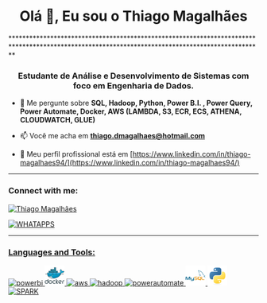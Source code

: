 <h1 align="center">Olá 👋, Eu sou o Thiago Magalhães</h1>
************************************************************************************************************************************************
<h3 align="center">Estudante de Análise e Desenvolvimento de Sistemas com foco em Engenharia de Dados.</h3>

- 💬 Me pergunte sobre **SQL, Hadoop, Python, Power B.I. , Power Query, Power Automate, Docker, AWS (LAMBDA, S3, ECR, ECS, ATHENA, CLOUDWATCH, GLUE)**

- 📫 Você me acha em **thiago.dmagalhaes@hotmail.com**

- 📝 Meu perfil profissional está em [https://www.linkedin.com/in/thiago-magalhaes94/](https://www.linkedin.com/in/thiago-magalhaes94/)
********************************************************************************************************************************************************
<h3 align="left">Connect with me:</h3>
<p align="left">
<a href="https://www.linkedin.com/in/thiago-magalhaes94/" target="blank"><img align="center" src="https://raw.githubusercontent.com/rahuldkjain/github-profile-readme-generator/master/src/images/icons/Social/linked-in-alt.svg" alt="Thiago Magalhães" height="30" width="40" /></a>
</p> 

<a href="https://wa.me/5531995855553" target="_blank" rel="noreferrer"> <img src="https://img.icons8.com/?size=100&id=16713&format=png&color=000000" alt="WHATAPPS" width="40" height="40"/>

********************************************************************************************************************************************************
<h3 align="left">Languages and Tools:</h3>
<p align="left">
   <a href="https://www.microsoft.com/pt-br/power-platform/products/power-bi" target="_blank" rel="noreferrer"> <img src="https://upload.wikimedia.org/wikipedia/commons/c/cf/New_Power_BI_Logo.svg" alt="powerbi" width="40" height="40"/> </a> 
   <a href="https://www.docker.com/" target="_blank" rel="noreferrer"> <img src="https://raw.githubusercontent.com/devicons/devicon/master/icons/docker/docker-original-wordmark.svg" alt="docker" width="40" height="40"/> </a> 
   <a href="https://aws.amazon.com/" target="_blank" rel="noreferrer"> <img src="https://upload.wikimedia.org/wikipedia/commons/9/93/Amazon_Web_Services_Logo.svg" alt="aws" width="40" height="40"/> </a> 
   <a href="https://hadoop.apache.org/" target="_blank" rel="noreferrer"> <img src="https://www.vectorlogo.zone/logos/apache_hadoop/apache_hadoop-icon.svg" alt="hadoop" width="40" height="40"/> </a> 
   <a href="https://www.microsoft.com/pt-br/power-platform/products/power-automate" target="_blank" rel="noreferrer"> <img src="https://upload.wikimedia.org/wikipedia/commons/4/4d/Microsoft_Power_Automate.svg" alt="powerautomate" width="40" height="40"/> </a> 
   <a href="https://www.mysql.com/" target="_blank" rel="noreferrer"> <img src="https://raw.githubusercontent.com/devicons/devicon/master/icons/mysql/mysql-original-wordmark.svg" alt="mysql" width="40" height="40"/> </a> 
   <a href="https://www.python.org" target="_blank" rel="noreferrer"> <img src="https://raw.githubusercontent.com/devicons/devicon/master/icons/python/python-original.svg" alt="python" width="40" height="40"/> </a>
   <a href="https://spark.apache.org/" target="_blank" rel="noreferrer"> <img src="https://digitalis.io/wp-content/uploads/2021/04/apache_spark_logo_icon_170560.png" alt="SPARK" width="40" height="40"/> </a> 
</p>


